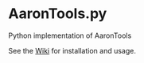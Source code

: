 # AaronTools.py
Python implementation of AaronTools

See the <a href="https://github.com/QChASM/AaronTools.py/wiki">Wiki</a> for installation and usage.
